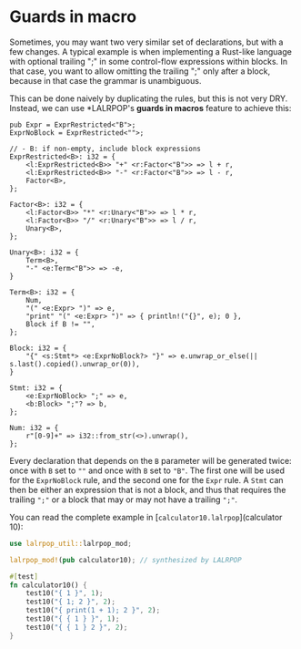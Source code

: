 # Guards in macro

Sometimes, you may want two very similar set of declarations, but with a few changes. A typical example is when implementing a Rust-like language with optional trailing ";" in some control-flow expressions within blocks. In that case, you want to allow omitting the trailing ";" only after a block, because in that case the grammar is unambiguous.

This can be done naively by duplicating the rules, but this is not very DRY. Instead, we can use *LALRPOP's **guards in macros** feature to achieve this:

```lalrpop
pub Expr = ExprRestricted<"B">;
ExprNoBlock = ExprRestricted<"">;

// - B: if non-empty, include block expressions
ExprRestricted<B>: i32 = {
    <l:ExprRestricted<B>> "+" <r:Factor<"B">> => l + r,
    <l:ExprRestricted<B>> "-" <r:Factor<"B">> => l - r,
    Factor<B>,
};

Factor<B>: i32 = {
    <l:Factor<B>> "*" <r:Unary<"B">> => l * r,
    <l:Factor<B>> "/" <r:Unary<"B">> => l / r,
    Unary<B>,
};

Unary<B>: i32 = {
    Term<B>,
    "-" <e:Term<"B">> => -e,
}

Term<B>: i32 = {
    Num,
    "(" <e:Expr> ")" => e,
    "print" "(" <e:Expr> ")" => { println!("{}", e); 0 },
    Block if B != "",
};

Block: i32 = {
    "{" <s:Stmt*> <e:ExprNoBlock?> "}" => e.unwrap_or_else(|| s.last().copied().unwrap_or(0)),
}

Stmt: i32 = {
    <e:ExprNoBlock> ";" => e,
    <b:Block> ";"? => b,
};

Num: i32 = {
    r"[0-9]+" => i32::from_str(<>).unwrap(),
};
```

Every declaration that depends on the `B` parameter will be generated twice: once with `B` set to `""` and once with `B` set to `"B"`. The first one will be used for the `ExprNoBlock` rule, and the second one for the `Expr` rule.
A `Stmt` can then be either an expression that is not a block, and thus that requires the trailing `";"` or a block that may or may not have a trailing `";"`.

You can read the complete example in [`calculator10.lalrpop`](calculator 10):

```rust
use lalrpop_util::lalrpop_mod;

lalrpop_mod!(pub calculator10); // synthesized by LALRPOP

#[test]
fn calculator10() {
    test10("{ 1 }", 1);
    test10("{ 1; 2 }", 2);
    test10("{ print(1 + 1); 2 }", 2);
    test10("{ { 1 } }", 1);
    test10("{ { 1 } 2 }", 2);
}
```

[calculator10]: https://github.com/lalrpop/lalrpop/blob/master/doc/calculator/src/calculator10.lalrpop
